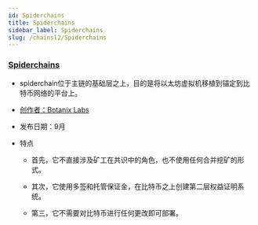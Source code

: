 ```yaml
---
id: Spiderchains
title: Spiderchains
sidebar_label: Spiderchains
slug: /chainsl2/Spiderchains
---
```


### [Spiderchains](https://bitcoinmagazine.com/technical/spiderchains-a-proof-of-stake-second-layer)

- spiderchain位于主链的基础层之上，目的是将以太坊虚拟机移植到锚定到比特币网络的平台上。

- [创作者：Botanix Labs](https://twitter.com/BotanixLabs)

- 发布日期：9月

- 特点

	- 首先，它不直接涉及矿工在共识中的角色，也不使用任何合并挖矿的形式。

	- 其次，它使用多签和托管保证金，在比特币之上创建第二层权益证明系统。

	- 第三，它不需要对比特币进行任何更改即可部署。
